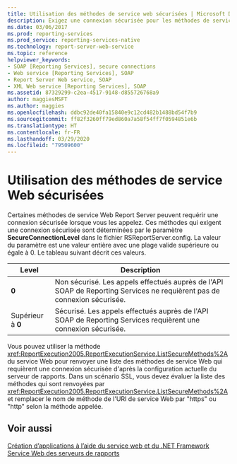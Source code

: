 ```yaml
---
title: Utilisation des méthodes de service web sécurisées | Microsoft Docs
description: Exigez une connexion sécurisée pour les méthodes de service Web Report Server avec le paramètre SecureConnectionLevel dans le fichier de configuration RSReportServer.
ms.date: 03/06/2017
ms.prod: reporting-services
ms.prod_service: reporting-services-native
ms.technology: report-server-web-service
ms.topic: reference
helpviewer_keywords:
- SOAP [Reporting Services], secure connections
- Web service [Reporting Services], SOAP
- Report Server Web service, SOAP
- XML Web service [Reporting Services], SOAP
ms.assetid: 87329299-c2ea-4517-9148-d855726768a9
author: maggiesMSFT
ms.author: maggies
ms.openlocfilehash: ddbc92de40fa15840e9c12cd482b1488bd54f7b9
ms.sourcegitcommit: ff82f3260ff79ed860a7a58f54ff7f0594851e6b
ms.translationtype: HT
ms.contentlocale: fr-FR
ms.lasthandoff: 03/29/2020
ms.locfileid: "79509600"
---
```

# <a name="using-secure-web-service-methods"></a>Utilisation des méthodes de service Web sécurisées
  Certaines méthodes de service Web Report Server peuvent requérir une connexion sécurisée lorsque vous les appelez. Ces méthodes qui exigent une connexion sécurisée sont déterminées par le paramètre **SecureConnectionLevel** dans le fichier RSReportServer.config. La valeur du paramètre est une valeur entière avec une plage valide supérieure ou égale à 0. Le tableau suivant décrit ces valeurs.  
  
|Level|Description|  
|-----------|-----------------|  
|**0**|Non sécurisé. Les appels effectués auprès de l'API SOAP de Reporting Services ne requièrent pas de connexion sécurisée.|  
|Supérieur à **0**|Sécurisé. Les appels effectués auprès de l'API SOAP de Reporting Services requièrent une connexion sécurisée.|  
  
 Vous pouvez utiliser la méthode <xref:ReportExecution2005.ReportExecutionService.ListSecureMethods%2A> du service Web pour renvoyer une liste des méthodes de service Web qui requièrent une connexion sécurisée d'après la configuration actuelle du serveur de rapports. Dans un scénario SSL, vous devez évaluer la liste des méthodes qui sont renvoyées par <xref:ReportExecution2005.ReportExecutionService.ListSecureMethods%2A> et remplacer le nom de méthode de l'URI de service Web par "https" ou "http" selon la méthode appelée.  
  
## <a name="see-also"></a>Voir aussi  
 [Création d’applications à l’aide du service web et du .NET Framework](../../../reporting-services/report-server-web-service/net-framework/building-applications-using-the-web-service-and-the-net-framework.md)   
 [Service Web des serveurs de rapports](../../../reporting-services/report-server-web-service/report-server-web-service.md)  
  
  

